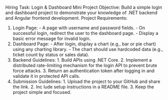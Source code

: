 Hiring Task: Login & Dashboard Mini Project
Objective:
Build a simple login and dashboard project to demonstrate your knowledge of .NET backend and Angular frontend development.
Project Requirements:
1. Login Page:
        - A page with username and password fields.
        - On successful login, redirect the user to the dashboard page.
        - Display a basic error message for invalid login.
2. Dashboard Page:
        - After login, display a chart (e.g., bar or pie chart) using any charting library.
        - The chart should use hardcoded data (e.g., ticket count by status or sales data).
3. Backend Guidelines:
        1. Build APIs using .NET Core.
        2. Implement a distributed rate-limiting mechanism for the login API to prevent brute force attacks.
        3. Return an authentication token after logging in and validate it in protected API calls.
4. Submission Guidelines:
        1. Upload the project to your GitHub and share the link.
        2. Inc lude setup instructions in a README file.
        3. Keep the project simple and focused.
